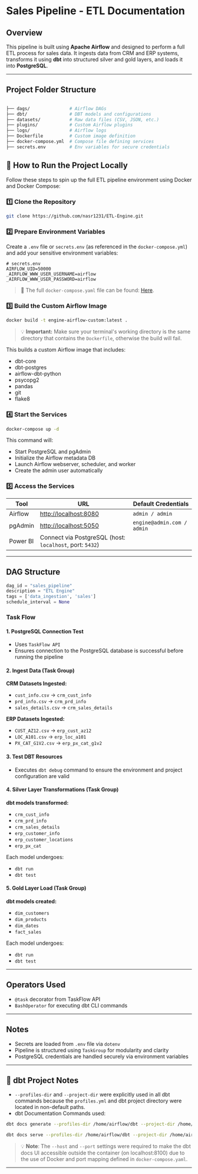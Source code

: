 # Sales Pipeline - ETL Documentation

## Overview

This pipeline is built using **Apache Airflow** and designed to perform a full ETL process for sales data. It ingests data from CRM and ERP systems, transforms it using **dbt** into structured silver and gold layers, and loads it into **PostgreSQL**.

---

## Project Folder Structure

```bash

├── dags/               # Airflow DAGs
├── dbt/                # DBT models and configurations
├── datasets/           # Raw data files (CSV, JSON, etc.)
├── plugins/            # Custom Airflow plugins
├── logs/               # Airflow logs
├── Dockerfile          # Custom image definition
├── docker-compose.yml  # Compose file defining services
├── secrets.env         # Env variables for secure credentials
```


## 🚀 How to Run the Project Locally

Follow these steps to spin up the full ETL pipeline environment using Docker and Docker Compose:

### 1️⃣ Clone the Repository

```bash
git clone https://github.com/nasr1231/ETL-Engine.git
```

### 2️⃣ Prepare Environment Variables

Create a `.env` file or `secrets.env` (as referenced in the `docker-compose.yml`) and add your sensitive environment variables:

```env
# secrets.env
AIRFLOW_UID=50000
_AIRFLOW_WWW_USER_USERNAME=airflow
_AIRFLOW_WWW_USER_PASSWORD=airflow
```

> 📁 The full `docker-compose.yaml` file can be found: [Here](docker-compose.yml).

### 3️⃣ Build the Custom Airflow Image

```bash
docker build -t engine-airflow-custom:latest .
```

> 💡 **Important:** Make sure your terminal's working directory is the same directory that contains the `Dockerfile`, otherwise the build will fail.

This builds a custom Airflow image that includes:
- dbt-core
- dbt-postgres
- airflow-dbt-python
- psycopg2
- pandas
- git
- flake8

### 4️⃣ Start the Services

```bash
docker-compose up -d
```

This command will:
- Start PostgreSQL and pgAdmin
- Initialize the Airflow metadata DB
- Launch Airflow webserver, scheduler, and worker
- Create the admin user automatically

### 5️⃣ Access the Services

| Tool        | URL                          | Default Credentials               |
|-------------|------------------------------|------------------------------------|
| Airflow     | [http://localhost:8080](http://localhost:8080) | `admin / admin`                   |
| pgAdmin     | [http://localhost:5050](http://localhost:5050) | `engine@admin.com / admin`        |
| Power BI    | Connect via PostgreSQL (host: `localhost`, port: `5432`) |

---

## DAG Structure

```python
dag_id = "sales_pipeline"
description = "ETL Engine"
tags = ['data_ingestion', 'sales']
schedule_interval = None
```

### Task Flow

#### 1. PostgreSQL Connection Test

- Uses `TaskFlow API`
- Ensures connection to the PostgreSQL database is successful before running the pipeline

#### 2. Ingest Data (Task Group)

**CRM Datasets Ingested:**

- `cust_info.csv` → `crm_cust_info`
- `prd_info.csv` → `crm_prd_info`
- `sales_details.csv` → `crm_sales_details`

**ERP Datasets Ingested:**

- `CUST_AZ12.csv` → `erp_cust_az12`
- `LOC_A101.csv` → `erp_loc_a101`
- `PX_CAT_G1V2.csv` → `erp_px_cat_g1v2`

#### 3. Test DBT Resources

- Executes `dbt debug` command to ensure the environment and project configuration are valid

#### 4. Silver Layer Transformations (Task Group)

**dbt models transformed:**
- `crm_cust_info`
- `crm_prd_info`
- `crm_sales_details`
- `erp_customer_info`
- `erp_customer_locations`
- `erp_px_cat`

Each model undergoes:
- `dbt run`
- `dbt test`

#### 5. Gold Layer Load (Task Group)

**dbt models created:**
- `dim_customers`
- `dim_products`
- `dim_dates`
- `fact_sales`

Each model undergoes:
- `dbt run`
- `dbt test`

---

## Operators Used

- `@task` decorator from TaskFlow API
- `BashOperator` for executing dbt CLI commands

---

## Notes

- Secrets are loaded from `.env` file via `dotenv`
- Pipeline is structured using `TaskGroup` for modularity and clarity
- PostgreSQL credentials are handled securely via environment variables
  
---

## 📘 dbt Project Notes

- `--profiles-dir` and `--project-dir` were explicitly used in all dbt commands because the `profiles.yml` and dbt project directory were located in non-default paths.
- dbt Documentation Commands used:

```bash
dbt docs generate --profiles-dir /home/airflow/dbt --project-dir /home/airflow/dbt/sales

dbt docs serve --profiles-dir /home/airflow/dbt --project-dir /home/airflow/dbt/sales --port 8100 --host 0.0.0.0
```

> 💡 **Note**: The `--host` and `--port` settings were required to make the dbt docs UI accessible outside the container (on localhost:8100) due to the use of Docker and port mapping defined in `docker-compose.yaml`.

---
